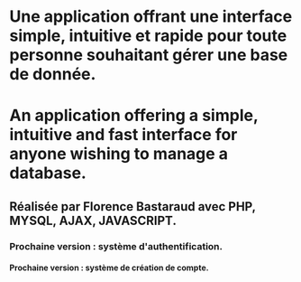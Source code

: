 # Une application offrant une interface simple, intuitive et rapide pour toute personne souhaitant gérer une base de donnée.

# An application offering a simple, intuitive and fast interface for anyone wishing to manage a database.

## Réalisée par Florence Bastaraud avec PHP, MYSQL, AJAX, JAVASCRIPT.

### Prochaine version : système d'authentification.

#### Prochaine version : système de création de compte.